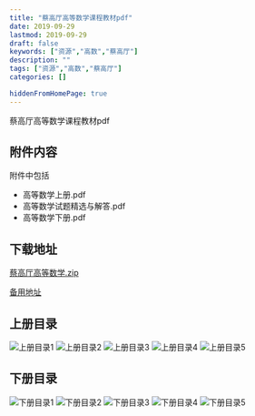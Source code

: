```yaml
---
title: "蔡高厅高等数学课程教材pdf"
date: 2019-09-29
lastmod: 2019-09-29
draft: false
keywords: ["资源","高数","蔡高厅"]
description: ""
tags: ["资源","高数","蔡高厅"]
categories: []

hiddenFromHomePage: true
---
```


蔡高厅高等数学课程教材pdf
## 附件内容

附件中包括

 - 高等数学上册.pdf
 - 高等数学试题精选与解答.pdf
 - 高等数学下册.pdf

## 下载地址
[蔡高厅高等数学.zip](http://cdn.jsdelivr.net/gh/m2kar/bucket/annex/%E8%94%A1%E9%AB%98%E5%8E%85%E9%AB%98%E6%95%B0%E6%95%99%E6%9D%90.zip)

[备用地址](https://download.csdn.net/download/still_night/9821338)

## 上册目录
![上册目录1](https://cdn.jsdelivr.net/gh/m2kar/bucket/img/20190929140031.png)
![上册目录2](https://cdn.jsdelivr.net/gh/m2kar/bucket/img/20190929140106.png)
![上册目录3](https://cdn.jsdelivr.net/gh/m2kar/bucket/img/20190929140115.png)
![上册目录4](https://cdn.jsdelivr.net/gh/m2kar/bucket/img/20190929140124.png)
![上册目录5](https://cdn.jsdelivr.net/gh/m2kar/bucket/img/20190929140131.png)

## 下册目录
![下册目录1](https://cdn.jsdelivr.net/gh/m2kar/bucket/img/20190929135629.png)
![下册目录2](https://cdn.jsdelivr.net/gh/m2kar/bucket/img/20190929135705.png)
![下册目录3](https://cdn.jsdelivr.net/gh/m2kar/bucket/img/20190929135748.png)
![下册目录4](https://cdn.jsdelivr.net/gh/m2kar/bucket/img/20190929135807.png)
![下册目录5](https://cdn.jsdelivr.net/gh/m2kar/bucket/img/20190929135832.png)

